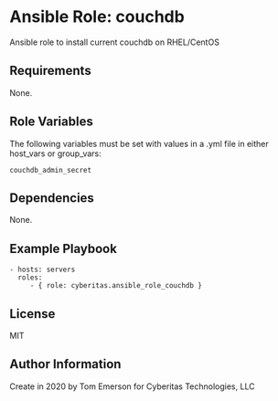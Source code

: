 Ansible Role: couchdb
=========

Ansible role to install current couchdb on RHEL/CentOS

Requirements
------------

None.

Role Variables
--------------

The following variables must be set with values in a .yml file in either host_vars or group_vars:
```
couchdb_admin_secret
```

Dependencies
------------

None.

Example Playbook
----------------

    - hosts: servers
      roles:
         - { role: cyberitas.ansible_role_couchdb }

License
-------

MIT

Author Information
------------------

Create in 2020 by Tom Emerson for Cyberitas Technologies, LLC
